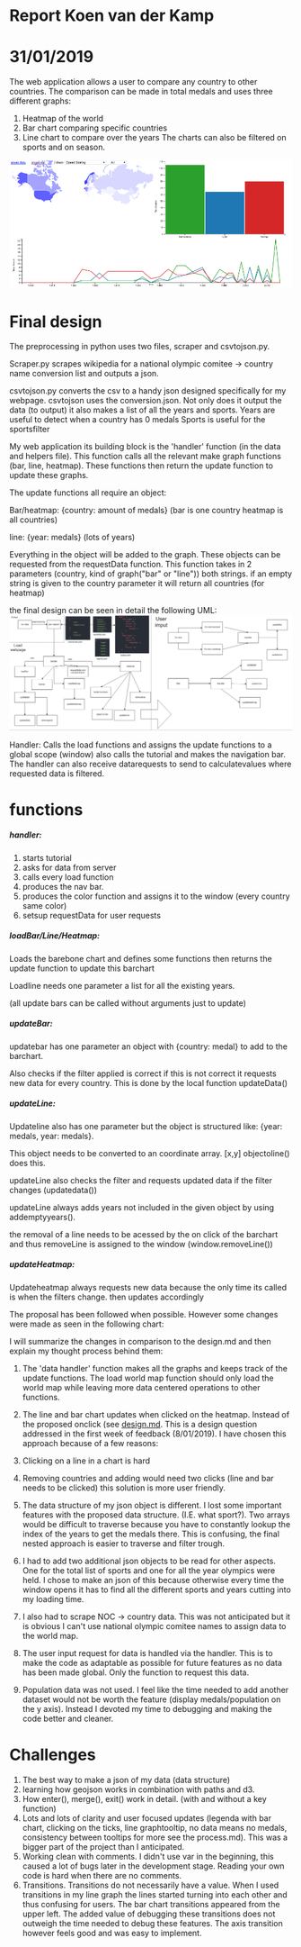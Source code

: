 # Report Koen van der Kamp
# 31/01/2019
The web application allows a user to compare any country to other countries.
The comparison can be made in total medals and uses three different graphs:
1. Heatmap of the world
2. Bar chart comparing specific countries
3. Line chart to compare over the years
The charts can also be filtered on sports and on season.

![Screenshot2](docs/Screenshot2.png)
# Final design
The preprocessing in python uses two files, scraper and csvtojson.py.

Scraper.py scrapes wikipedia for a national olympic comitee -> country name conversion list and outputs a json.

csvtojson.py converts the csv to a handy json designed specifically for my webpage. csvtojson uses the conversion.json.
Not only does it output the data (to output) it also makes a list of all the years and sports.
Years are useful to detect when a country has 0 medals
Sports is useful for the sportsfilter

My web application its building block is the 'handler' function (in the data and helpers file). This function calls all the relevant make graph functions (bar, line, heatmap). These functions then return the update function to update these graphs.

The update functions all require an object:

Bar/heatmap: {country: amount of medals} (bar is one country heatmap is all countries)

line: {year: medals} (lots of years)

Everything in the object will be added to the graph. These objects can be requested from the requestData function. This function takes in 2 parameters (country, kind of graph("bar" or "line")) both strings. if an empty string is given to the country parameter it will return all countries (for heatmap)

the final design can be seen in detail the following UML:
![Finalstructure](docs/finalstructure.png)

Handler:
Calls the load functions and assigns the update functions to a global scope (window) also calls the tutorial and makes the navigation bar. The handler can also receive datarequests to send to calculatevalues where requested data is filtered.

# functions
##### handler:
1. starts tutorial
2. asks for data from server
3. calls every load function
4. produces the nav bar.
5. produces the color function and assigns it to the window (every country same color)
6. setsup requestData for user requests

##### loadBar/Line/Heatmap:
Loads the barebone chart and defines some functions then returns the update function to update this barchart

Loadline needs one parameter a list for all the existing years.

(all update bars can be called without arguments just to update)
##### updateBar:
updatebar has one parameter an object with {country: medal} to add to the barchart.

Also checks if the filter applied is correct if this is not correct it requests new data for every country. This is done by the local function updateData()

##### updateLine:
Updateline also has one parameter but the object is structured like: {year: medals, year: medals}.

This object needs to be converted to an coordinate array. [x,y] objectoline() does this.

updateLine also checks the filter and requests updated data if the filter changes (updatedata())

updateLine always adds years not included in the given object by using addemptyyears().

the removal of a line needs to be acessed by the on click of the barchart and thus removeLine is assigned to the window (window.removeLine())

##### updateHeatmap:
Updateheatmap always requests new data because the only time its called is when the filters change. then updates accordingly


The proposal has been followed when possible. However some changes were made as seen in the following chart:

I will summarize the changes in comparison to the design.md and then explain my thought process behind them:

1. The 'data handler' function makes all the graphs and keeps track of the update functions. The load world map function should only load the world map while leaving more data centered operations to other functions.
2. The line and bar chart updates when clicked on the heatmap. Instead of the proposed onclick (see [design.md](https://github.com/lameturkey/dataproject/blob/master/docs/diagram.png). This is a design question addressed in the first week of feedback (8/01/2019). I have chosen this approach because of a few reasons:
  1. Clicking on a line in a chart is hard
  2. Removing countries and adding would need two clicks (line and bar needs to be clicked) this solution is more user friendly.


3. The data structure of my json object is different. I lost some important features with the proposed data structure. (I.E. what sport?). Two arrays would be difficult to traverse because you have to constantly lookup the index of the years to get the medals there. This is confusing, the final nested approach  is easier to traverse and filter trough.

4. I had to add two additional json objects to be read for other aspects. One for the total list of sports and one for all the year olympics were held. I chose to make an json of this because otherwise every time the window opens it has to find all the different sports and years cutting into my loading time.

5. I also had to scrape NOC -> country data. This was not anticipated but it is obvious I can't use national olympic comitee names to assign data to the world map.

6. The user input request for data is handled via the handler. This is to make the code as adaptable as possible for future features as no data has been made global. Only the function to request this data.

7. Population data was not used. I feel like the time needed to add another dataset would not be worth the feature (display medals/population on the y axis). Instead I devoted my time to debugging and making the code better and cleaner.

# Challenges
1. The best way to make a json of my data (data structure)
2. learning how geojson works in combination with paths and d3.
3. How enter(), merge(), exit() work in detail. (with and without a key function)
4. Lots and lots of clarity and user focused updates (legenda with bar chart, clicking on the ticks, line graphtooltip, no data means no medals, consistency between tooltips for more see the process.md). This was a bigger part of the project than I anticipated.
5. Working clean with comments. I didn't use var in the beginning, this caused a lot of bugs later in the development stage. Reading your own code is hard when there are no comments.
6. Transitions. Transitions do not necessarily have a value. When I used transitions in my line graph the lines started turning into each other and thus confusing for users. The bar chart transitions appeared from the upper left. The added value of debugging these transitions does not outweigh the time needed to debug these features. The axis transition however feels good and was easy to implement.
